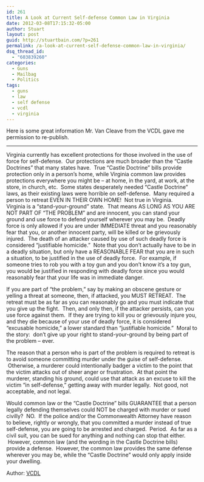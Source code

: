 ```yaml
---
id: 261
title: A Look at Current Self-defense Common Law in Virginia
date: 2012-03-08T17:15:32-05:00
author: Stuart
layout: post
guid: http://stuartbain.com/?p=261
permalink: /a-look-at-current-self-defense-common-law-in-virginia/
dsq_thread_id:
  - "603839260"
categories:
  - Guns
  - Mailbag
  - Politics
tags:
  - guns
  - law
  - self defense
  - vcdl
  - virginia
---
```

Here is some great information Mr. Van Cleave from the VCDL gave me permission to re-publish.

* * *

Virginia currently has excellent protections for those involved in the use of force for self-defense.  Our protections are much broader than the &#8220;Castle Doctrines&#8221; that many states have.  True &#8220;Castle Doctrine&#8221; bills provide protection only in a person&#8217;s home, while Virginia common law provides protections everywhere you might be &#8211; at home, in the yard, at work, at the store, in church, etc.  Some states desperately needed &#8220;Castle Doctrine&#8221; laws, as their existing laws were horrible on self-defense.  Many required a person to retreat EVEN IN THEIR OWN HOME!  Not true in Virginia.  
Virginia is a &#8220;stand-your-ground&#8221; state.  That means AS LONG AS YOU ARE NOT PART OF &#8220;THE PROBLEM&#8221; and are innocent, you can stand your ground and use force to defend yourself wherever you may be.  Deadly force is only allowed if you are under IMMEDIATE threat and you reasonably fear that you, or another innocent party, will be killed or be grievously injured.  The death of an attacker caused by use of such deadly force is considered &#8220;justifiable homicide.&#8221;  Note that you don&#8217;t actually have to be in a deadly situation, but only have a REASONABLE FEAR that you are in such a situation, to be justified in the use of deadly force.  For example, if someone tries to rob you with a toy gun and you don&#8217;t know it&#8217;s a toy gun, you would be justified in responding with deadly force since you would reasonably fear that your life was in immediate danger.

If you are part of &#8220;the problem,&#8221; say by making an obscene gesture or yelling a threat at someone, then, if attacked, you MUST RETREAT.  The retreat must be as far as you can reasonably go and you must indicate that you give up the fight.  Then, and only then, if the attacker persists, can you use force against them.  If they are trying to kill you or grievously injure you, and they die because of your use of deadly force, it is considered &#8220;excusable homicide,&#8221; a lower standard than &#8220;justifiable homicide.&#8221;  Moral to the story:  don&#8217;t give up your right to stand-your-ground by being part of the problem &#8211; ever.

The reason that a person who is part of the problem is required to retreat is to avoid someone committing murder under the guise of self-defense.  Otherwise, a murderer could intentionally badger a victim to the point that the victim attacks out of sheer anger or frustration.  At that point the murderer, standing his ground, could use that attack as an excuse to kill the victim &#8220;in self-defense,&#8221; getting away with murder legally.  Not good, not acceptable, and not legal.

Would common law or the &#8220;Castle Doctrine&#8221; bills GUARANTEE that a person legally defending themselves could NOT be charged with murder or sued civilly?  NO.  If the police and/or the Commonwealth Attorney have reason to believe, rightly or wrongly, that you committed a murder instead of true self-defense, you are going to be arrested and charged.  Period.  As far as a civil suit, you can be sued for anything and nothing can stop that either.  However, common law (and the wording in the Castle Doctrine bills) provide a defense.  However, the common law provides the same defense wherever you may be, while the &#8220;Castle Doctrine&#8221; would only apply inside your dwelling.

Author: [VCDL](http://vcdl.org/)